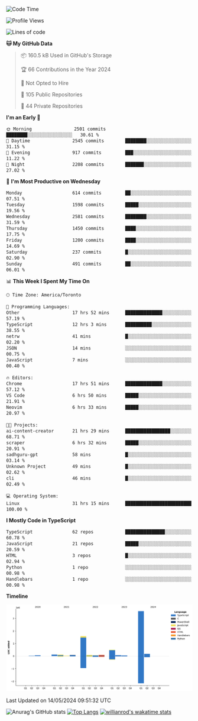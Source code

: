 <!--START_SECTION:waka-->
![Code Time](http://img.shields.io/badge/Code%20Time-1%2C551%20hrs%202%20mins-blue)

![Profile Views](http://img.shields.io/badge/Profile%20Views-0-blue)

![Lines of code](https://img.shields.io/badge/From%20Hello%20World%20I%27ve%20Written-6.5%20million%20lines%20of%20code-blue)

**🐱 My GitHub Data** 

> 📦 160.5 kB Used in GitHub's Storage 
 > 
> 🏆 66 Contributions in the Year 2024
 > 
> 🚫 Not Opted to Hire
 > 
> 📜 105 Public Repositories 
 > 
> 🔑 44 Private Repositories 
 > 
**I'm an Early 🐤** 

```text
🌞 Morning                2501 commits        ████████░░░░░░░░░░░░░░░░░   30.61 % 
🌆 Daytime                2545 commits        ████████░░░░░░░░░░░░░░░░░   31.15 % 
🌃 Evening                917 commits         ███░░░░░░░░░░░░░░░░░░░░░░   11.22 % 
🌙 Night                  2208 commits        ███████░░░░░░░░░░░░░░░░░░   27.02 % 
```
📅 **I'm Most Productive on Wednesday** 

```text
Monday                   614 commits         ██░░░░░░░░░░░░░░░░░░░░░░░   07.51 % 
Tuesday                  1598 commits        █████░░░░░░░░░░░░░░░░░░░░   19.56 % 
Wednesday                2581 commits        ████████░░░░░░░░░░░░░░░░░   31.59 % 
Thursday                 1450 commits        ████░░░░░░░░░░░░░░░░░░░░░   17.75 % 
Friday                   1200 commits        ████░░░░░░░░░░░░░░░░░░░░░   14.69 % 
Saturday                 237 commits         █░░░░░░░░░░░░░░░░░░░░░░░░   02.90 % 
Sunday                   491 commits         ██░░░░░░░░░░░░░░░░░░░░░░░   06.01 % 
```


📊 **This Week I Spent My Time On** 

```text
🕑︎ Time Zone: America/Toronto

💬 Programming Languages: 
Other                    17 hrs 52 mins      ██████████████░░░░░░░░░░░   57.19 % 
TypeScript               12 hrs 3 mins       ██████████░░░░░░░░░░░░░░░   38.55 % 
netrw                    41 mins             █░░░░░░░░░░░░░░░░░░░░░░░░   02.20 % 
JSON                     14 mins             ░░░░░░░░░░░░░░░░░░░░░░░░░   00.75 % 
JavaScript               7 mins              ░░░░░░░░░░░░░░░░░░░░░░░░░   00.40 % 

🔥 Editors: 
Chrome                   17 hrs 51 mins      ██████████████░░░░░░░░░░░   57.12 % 
VS Code                  6 hrs 50 mins       █████░░░░░░░░░░░░░░░░░░░░   21.91 % 
Neovim                   6 hrs 33 mins       █████░░░░░░░░░░░░░░░░░░░░   20.97 % 

🐱‍💻 Projects: 
ai-content-creator       21 hrs 29 mins      █████████████████░░░░░░░░   68.71 % 
scraper                  6 hrs 32 mins       █████░░░░░░░░░░░░░░░░░░░░   20.91 % 
sadhguru-gpt             58 mins             █░░░░░░░░░░░░░░░░░░░░░░░░   03.14 % 
Unknown Project          49 mins             █░░░░░░░░░░░░░░░░░░░░░░░░   02.62 % 
cli                      46 mins             █░░░░░░░░░░░░░░░░░░░░░░░░   02.49 % 

💻 Operating System: 
Linux                    31 hrs 15 mins      █████████████████████████   100.00 % 
```

**I Mostly Code in TypeScript** 

```text
TypeScript               62 repos            ███████████████░░░░░░░░░░   60.78 % 
JavaScript               21 repos            █████░░░░░░░░░░░░░░░░░░░░   20.59 % 
HTML                     3 repos             █░░░░░░░░░░░░░░░░░░░░░░░░   02.94 % 
Python                   1 repo              ░░░░░░░░░░░░░░░░░░░░░░░░░   00.98 % 
Handlebars               1 repo              ░░░░░░░░░░░░░░░░░░░░░░░░░   00.98 % 
```



**Timeline**

![Lines of Code chart](https://raw.githubusercontent.com/wise-introvert/wise-introvert/master/assets/bar_graph.png)


 Last Updated on 14/05/2024 09:51:32 UTC
<!--END_SECTION:waka-->

![Anurag's GitHub stats](https://github-readme-stats.vercel.app/api?username=wise-introvert&count_private=true&show_icons=true)
[![Top Langs](https://github-readme-stats.vercel.app/api/top-langs/?username=wise-introvert&langs_count=10)](https://github.com/anuraghazra/github-readme-stats)
[![willianrod's wakatime stats](https://github-readme-stats.vercel.app/api/wakatime?username=wiseintrovert)](https://github.com/anuraghazra/github-readme-stats)
